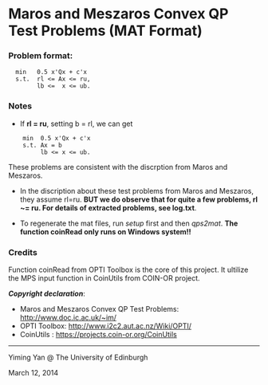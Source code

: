 Maros and Meszaros Convex QP Test Problems (MAT Format)
=========================================================

### Problem format:
```
  min   0.5 x'Qx + c'x 
  s.t.  rl <= Ax <= ru,
        lb <=  x <= ub.
```

### Notes
* If **rl = ru**, setting b = rl, we can get
```
    min  0.5 x'Qx + c'x
    s.t. Ax = b 				
         lb <= x <= ub.
```
These problems are consistent with the discrption from Maros and Meszaros.

* In the discription about these test problems from Maros and Meszaros, they assume rl=ru. **BUT we do observe that for quite a few problems, rl ~= ru. For details of extracted problems, see log.txt**.

* To regenerate the mat files, run *setup* first and then *qps2mat*. **The function coinRead only runs on Windows system!!**

### Credits
Function coinRead from OPTI Toolbox is the core of this project. It ultilize the MPS input function in CoinUtils from COIN-OR project.

***Copyright declaration***:

* Maros and Meszaros Convex QP Test Problems: http://www.doc.ic.ac.uk/~im/
* OPTI Toolbox: http://www.i2c2.aut.ac.nz/Wiki/OPTI/
* CoinUtils   : https://projects.coin-or.org/CoinUtils




- - -
Yiming Yan @ The University of Edinburgh

March 12, 2014
